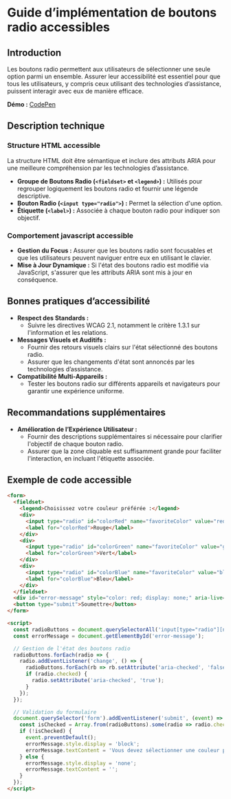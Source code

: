 # Guide d’implémentation de boutons radio accessibles

## Introduction

Les boutons radio permettent aux utilisateurs de sélectionner une seule option parmi un ensemble. Assurer leur accessibilité est essentiel pour que tous les utilisateurs, y compris ceux utilisant des technologies d’assistance, puissent interagir avec eux de manière efficace.

**Démo :** [CodePen](https://codepen.io/numera11y/pen/WbezMbv)

## Description technique

### Structure HTML accessible

La structure HTML doit être sémantique et inclure des attributs ARIA pour une meilleure compréhension par les technologies d’assistance.

- **Groupe de Boutons Radio (`<fieldset>` et `<legend>`) :** Utilisés pour regrouper logiquement les boutons radio et fournir une légende descriptive.
- **Bouton Radio (`<input type="radio">`) :** Permet la sélection d'une option.
- **Étiquette (`<label>`) :** Associée à chaque bouton radio pour indiquer son objectif.

### Comportement javascript accessible

- **Gestion du Focus :** Assurer que les boutons radio sont focusables et que les utilisateurs peuvent naviguer entre eux en utilisant le clavier.
- **Mise à Jour Dynamique :** Si l'état des boutons radio est modifié via JavaScript, s'assurer que les attributs ARIA sont mis à jour en conséquence.

## Bonnes pratiques d’accessibilité

- **Respect des Standards :**
  - Suivre les directives WCAG 2.1, notamment le critère 1.3.1 sur l'information et les relations.
- **Messages Visuels et Auditifs :**
  - Fournir des retours visuels clairs sur l'état sélectionné des boutons radio.
  - Assurer que les changements d'état sont annoncés par les technologies d’assistance.
- **Compatibilité Multi-Appareils :**
  - Tester les boutons radio sur différents appareils et navigateurs pour garantir une expérience uniforme.

## Recommandations supplémentaires

- **Amélioration de l’Expérience Utilisateur :**
  - Fournir des descriptions supplémentaires si nécessaire pour clarifier l'objectif de chaque bouton radio.
  - Assurer que la zone cliquable est suffisamment grande pour faciliter l'interaction, en incluant l'étiquette associée.

## Exemple de code accessible

```html
<form>
  <fieldset>
    <legend>Choisissez votre couleur préférée :</legend>
    <div>
      <input type="radio" id="colorRed" name="favoriteColor" value="red" aria-checked="false">
      <label for="colorRed">Rouge</label>
    </div>
    <div>
      <input type="radio" id="colorGreen" name="favoriteColor" value="green" aria-checked="false">
      <label for="colorGreen">Vert</label>
    </div>
    <div>
      <input type="radio" id="colorBlue" name="favoriteColor" value="blue" aria-checked="false">
      <label for="colorBlue">Bleu</label>
    </div>
  </fieldset>
  <div id="error-message" style="color: red; display: none;" aria-live="assertive"></div>
  <button type="submit">Soumettre</button>
</form>

<script>
  const radioButtons = document.querySelectorAll('input[type="radio"][name="favoriteColor"]');
  const errorMessage = document.getElementById('error-message');

  // Gestion de l'état des boutons radio
  radioButtons.forEach(radio => {
    radio.addEventListener('change', () => {
      radioButtons.forEach(rb => rb.setAttribute('aria-checked', 'false'));
      if (radio.checked) {
        radio.setAttribute('aria-checked', 'true');
      }
    });
  });

  // Validation du formulaire
  document.querySelector('form').addEventListener('submit', (event) => {
    const isChecked = Array.from(radioButtons).some(radio => radio.checked);
    if (!isChecked) {
      event.preventDefault();
      errorMessage.style.display = 'block';
      errorMessage.textContent = 'Vous devez sélectionner une couleur pour continuer.';
    } else {
      errorMessage.style.display = 'none';
      errorMessage.textContent = '';
    }
  });
</script>
```
